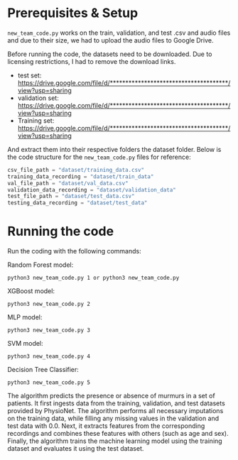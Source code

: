 # Prerequisites & Setup

`new_team_code.py` works on the train, validation, and test .csv and audio files and due to their size, we had to upload the audio files to Google Drive.

Before running the code, the datasets need to be downloaded. Due to licensing restrictions, I had to remove the download links.

- test set: https://drive.google.com/file/d/**************************************/view?usp=sharing
- validation set: https://drive.google.com/file/d/**************************************/view?usp=sharing
- Training set: https://drive.google.com/file/d/**************************************/view?usp=sharing

And extract them into their respective folders the dataset folder. Below is the code structure for the `new_team_code.py` files for reference:

```python
csv_file_path = "dataset/training_data.csv"
training_data_recording = "dataset/train_data"
val_file_path = "dataset/val_data.csv"
validation_data_recording = "dataset/validation_data"
test_file_path = "dataset/test_data.csv"
testing_data_recording = "dataset/test_data"
```

# Running the code

Run the coding with the following commands:

Random Forest model:

    python3 new_team_code.py 1 or python3 new_team_code.py

XGBoost model:

    python3 new_team_code.py 2

MLP model:

    python3 new_team_code.py 3

SVM model:

    python3 new_team_code.py 4

Decision Tree Classifier:

    python3 new_team_code.py 5

The algorithm predicts the presence or absence of murmurs in a set of patients. It first ingests data from the training, validation, and test datasets provided by PhysioNet. The algorithm performs all necessary imputations on the training data, while filling any missing values in the validation and test data with 0.0. Next, it extracts features from the corresponding recordings and combines these features with others (such as age and sex). Finally, the algorithm trains the machine learning model using the training dataset and evaluates it using the test dataset.
